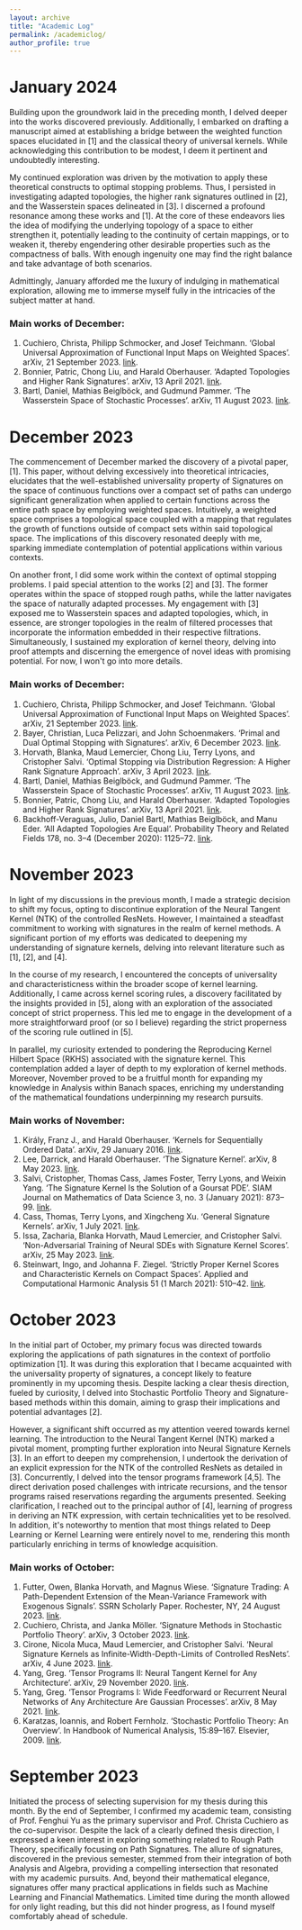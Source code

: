 ```yaml
---
layout: archive
title: "Academic Log"
permalink: /academiclog/
author_profile: true
---
```


# January 2024

Building upon the groundwork laid in the preceding month, I delved deeper into the works discovered previously. Additionally, I embarked on drafting a manuscript aimed at establishing a bridge between the weighted function spaces elucidated in [1] and the classical theory of universal kernels. While acknowledging this contribution to be modest, I deem it pertinent and undoubtedly interesting.

My continued exploration was driven by the motivation to apply these theoretical constructs to optimal stopping problems. Thus, I persisted in investigating adapted topologies, the higher rank signatures outlined in [2], and the Wasserstein spaces delineated in [3]. I discerned a profound resonance among these works and [1]. At the core of these endeavors lies the idea of modifying the underlying topology of a space to either strengthen it, potentially leading to the continuity of certain mappings, or to weaken it, thereby engendering other desirable properties such as the compactness of balls. With enough ingenuity one may find the right balance and take advantage of both scenarios.

Admittingly, January afforded me the luxury of indulging in mathematical exploration, allowing me to immerse myself fully in the intricacies of the subject matter at hand.

### Main works of December:
1. Cuchiero, Christa, Philipp Schmocker, and Josef Teichmann. ‘Global Universal Approximation of Functional Input Maps on Weighted Spaces’. arXiv, 21 September 2023. [link](http://arxiv.org/abs/2306.03303).
2. Bonnier, Patric, Chong Liu, and Harald Oberhauser. ‘Adapted Topologies and Higher Rank Signatures’. arXiv, 13 April 2021. [link](http://arxiv.org/abs/2005.08897).
3. Bartl, Daniel, Mathias Beiglböck, and Gudmund Pammer. ‘The Wasserstein Space of Stochastic Processes’. arXiv, 11 August 2023. [link](http://arxiv.org/abs/2104.14245).


# December 2023

The commencement of December marked the discovery of a pivotal paper, [1]. This paper, without delving excessively into theoretical intricacies, elucidates that the well-established universality property of Signatures on the space of continuous functions over a compact set of paths can undergo significant generalization when applied to certain functions across the entire path space by employing weighted spaces. Intuitively, a weighted space comprises a topological space coupled with a mapping that regulates the growth of functions outside of compact sets within said topological space. The implications of this discovery resonated deeply with me, sparking immediate contemplation of potential applications within various contexts.

On another front, I did some work within the context of optimal stopping problems. I paid special attention to the works [2] and [3]. The former operates within the space of stopped rough paths, while the latter navigates the space of naturally adapted processes. My engagement with [3] exposed me to Wasserstein spaces and adapted topologies, which, in essence, are stronger topologies in the realm of filtered processes that incorporate the information embedded in their respective filtrations. Simultaneously, I sustained my exploration of kernel theory, delving into proof attempts and discerning the emergence of novel ideas with promising potential. For now, I won't go into more details. 

### Main works of December:
1. Cuchiero, Christa, Philipp Schmocker, and Josef Teichmann. ‘Global Universal Approximation of Functional Input Maps on Weighted Spaces’. arXiv, 21 September 2023. [link](http://arxiv.org/abs/2306.03303).
2. Bayer, Christian, Luca Pelizzari, and John Schoenmakers. ‘Primal and Dual Optimal Stopping with Signatures’. arXiv, 6 December 2023. [link](http://arxiv.org/abs/2312.03444).
3. Horvath, Blanka, Maud Lemercier, Chong Liu, Terry Lyons, and Cristopher Salvi. ‘Optimal Stopping via Distribution Regression: A Higher Rank Signature Approach’. arXiv, 3 April 2023. [link](http://arxiv.org/abs/2304.01479).
4. Bartl, Daniel, Mathias Beiglböck, and Gudmund Pammer. ‘The Wasserstein Space of Stochastic Processes’. arXiv, 11 August 2023. [link](http://arxiv.org/abs/2104.14245).
5. Bonnier, Patric, Chong Liu, and Harald Oberhauser. ‘Adapted Topologies and Higher Rank Signatures’. arXiv, 13 April 2021. [link](http://arxiv.org/abs/2005.08897).
6. Backhoff-Veraguas, Julio, Daniel Bartl, Mathias Beiglböck, and Manu Eder. ‘All Adapted Topologies Are Equal’. Probability Theory and Related Fields 178, no. 3–4 (December 2020): 1125–72. [link](https://doi.org/10.1007/s00440-020-00993-8).


# November 2023

In light of my discussions in the previous month, I made a strategic decision to shift my focus, opting to discontinue exploration of the Neural Tangent Kernel (NTK) of the controlled ResNets. However, I maintained a steadfast commitment to working with signatures in the realm of kernel methods. A significant portion of my efforts was dedicated to deepening my understanding of signature kernels, delving into relevant literature such as [1], [2], and [4].

In the course of my research, I encountered the concepts of universality and characteristicness within the broader scope of kernel learning. Additionally, I came across kernel scoring rules, a discovery facilitated by the insights provided in [5], along with an exploration of the associated concept of strict properness. This led me to engage in the development of a more straightforward proof (or so I believe) regarding the strict properness of the scoring rule outlined in [5].

In parallel, my curiosity extended to pondering the Reproducing Kernel Hilbert Space (RKHS) associated with the signature kernel. This contemplation added a layer of depth to my exploration of kernel methods. Moreover, November proved to be a fruitful month for expanding my knowledge in Analysis within Banach spaces, enriching my understanding of the mathematical foundations underpinning my research pursuits.

### Main works of November:
1. Király, Franz J., and Harald Oberhauser. ‘Kernels for Sequentially Ordered Data’. arXiv, 29 January 2016. [link](http://arxiv.org/abs/1601.08169).
2. Lee, Darrick, and Harald Oberhauser. ‘The Signature Kernel’. arXiv, 8 May 2023. [link](https://doi.org/10.48550/arXiv.2305.04625).
3. Salvi, Cristopher, Thomas Cass, James Foster, Terry Lyons, and Weixin Yang. ‘The Signature Kernel Is the Solution of a Goursat PDE’. SIAM Journal on Mathematics of Data Science 3, no. 3 (January 2021): 873–99. [link](https://doi.org/10.1137/20M1366794).
4. Cass, Thomas, Terry Lyons, and Xingcheng Xu. ‘General Signature Kernels’. arXiv, 1 July 2021. [link](https://doi.org/10.48550/arXiv.2107.00447).
5. Issa, Zacharia, Blanka Horvath, Maud Lemercier, and Cristopher Salvi. ‘Non-Adversarial Training of Neural SDEs with Signature Kernel Scores’. arXiv, 25 May 2023. [link](https://doi.org/10.48550/arXiv.2305.16274).
6. Steinwart, Ingo, and Johanna F. Ziegel. ‘Strictly Proper Kernel Scores and Characteristic Kernels on Compact Spaces’. Applied and Computational Harmonic Analysis 51 (1 March 2021): 510–42. [link](https://doi.org/10.1016/j.acha.2019.11.005).


# October 2023

In the initial part of October, my primary focus was directed towards exploring the applications of path signatures in the context of portfolio optimization [1]. It was during this exploration that I became acquainted with the universality property of signatures, a concept likely to feature prominently in my upcoming thesis. Despite lacking a clear thesis direction, fueled by curiosity, I delved into Stochastic Portfolio Theory and Signature-based methods within this domain, aiming to grasp their implications and potential advantages [2].

However, a significant shift occurred as my attention veered towards kernel learning. The introduction to the Neural Tangent Kernel (NTK) marked a pivotal moment, prompting further exploration into Neural Signature Kernels [3]. In an effort to deepen my comprehension, I undertook the derivation of an explicit expression for the NTK of the controlled ResNets as detailed in [3]. Concurrently, I delved into the tensor programs framework [4,5]. The direct derivation posed challenges with intricate recursions, and the tensor programs raised reservations regarding the arguments presented. Seeking clarification, I reached out to the principal author of [4], learning of progress in deriving an NTK expression, with certain technicalities yet to be resolved. In addition, it's noteworthy to mention that most things related to Deep Learning or Kernel Learning were entirely novel to me, rendering this month particularly enriching in terms of knowledge acquisition.

### Main works of October: 
1. Futter, Owen, Blanka Horvath, and Magnus Wiese. ‘Signature Trading: A Path-Dependent Extension of the Mean-Variance Framework with Exogenous Signals’. SSRN Scholarly Paper. Rochester, NY, 24 August 2023. [link](https://doi.org/10.2139/ssrn.4541830).
2. Cuchiero, Christa, and Janka Möller. ‘Signature Methods in Stochastic Portfolio Theory’. arXiv, 3 October 2023. [link](https://doi.org/10.48550/arXiv.2310.02322).
3. Cirone, Nicola Muca, Maud Lemercier, and Cristopher Salvi. ‘Neural Signature Kernels as Infinite-Width-Depth-Limits of Controlled ResNets’. arXiv, 4 June 2023. [link](https://doi.org/10.48550/arXiv.2303.17671).
4. Yang, Greg. ‘Tensor Programs II: Neural Tangent Kernel for Any Architecture’. arXiv, 29 November 2020. [link](https://doi.org/10.48550/arXiv.2006.14548).
5. Yang, Greg. ‘Tensor Programs I: Wide Feedforward or Recurrent Neural Networks of Any Architecture Are Gaussian Processes’. arXiv, 8 May 2021. [link](https://doi.org/10.48550/arXiv.1910.12478).
6. Karatzas, Ioannis, and Robert Fernholz. ‘Stochastic Portfolio Theory: An Overview’. In Handbook of Numerical Analysis, 15:89–167. Elsevier, 2009. [link](https://doi.org/10.1016/S1570-8659(08)00003-3).





# September 2023

Initiated the process of selecting supervision for my thesis during this month. By the end of September, I confirmed my academic team, consisting of Prof. Fenghui Yu as the primary supervisor and Prof. Christa Cuchiero as the co-supervisor. Despite the lack of a clearly defined thesis direction, I expressed a keen interest in exploring something related to Rough Path Theory, specifically focusing on Path Signatures. The allure of signatures, discovered in the previous semester, stemmed from their integration of both Analysis and Algebra, providing a compelling intersection that resonated with my academic pursuits. And, beyond their mathematical elegance, signatures offer many practical applications in fields such as Machine Learning and Financial Mathematics. Limited time during the month allowed for only light reading, but this did not hinder progress, as I found myself comfortably ahead of schedule. 
